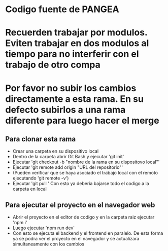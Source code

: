 # Codigo fuente de PANGEA 
# Recuerden trabajar por modulos. Eviten trabajar en dos modulos al tiempo para no interferir con el trabajo de otro compa
# Por favor no subir los cambios directamente a esta rama. En su defecto subirlos a una rama diferente para luego hacer el merge
## Para clonar esta rama
* Crear una carpeta en su dispositivo local
* Dentro de la carpeta abrir Git Bash y ejecutar 'git init'
* Ejecutar 'git checkout -b "nombre de la rama en su dispositovo local"'
* Ejecutar 'git remote add origin "URL del repositorio"'
* (Pueden verificar que se haya asociado el trabajo local con el remoto ejecutando 'git remote -v')
* Ejecutar 'git pull '
  Con esto ya deberia bajarse todo el codigo a la carpeta en local
## Para ejecutar el proyecto en el navegador web
* Abrir el proyecto en el editor de codigo y en la carpeta raiz ejecutar 'npm i'
* Luego ejecutar 'npm run dev'
* Con esto se ejecuta el backend y el frontend en paralelo. De esta forma ya se podra ver el proyecto en el navegador y se actualizara simultaneamente con los cambios
